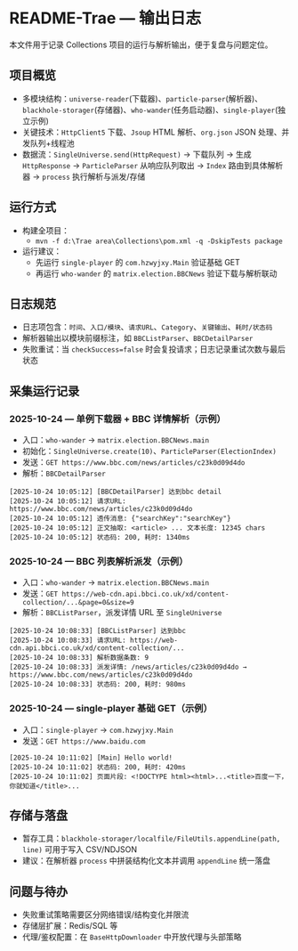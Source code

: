 # README-Trae — 输出日志

本文件用于记录 Collections 项目的运行与解析输出，便于复盘与问题定位。

## 项目概览
- 多模块结构：`universe-reader`(下载器)、`particle-parser`(解析器)、`blackhole-storager`(存储器)、`who-wander`(任务启动器)、`single-player`(独立示例)
- 关键技术：`HttpClient5` 下载、`Jsoup` HTML 解析、`org.json` JSON 处理、并发队列+线程池
- 数据流：`SingleUniverse.send(HttpRequest)` → 下载队列 → 生成 `HttpResponse` → `ParticleParser` 从响应队列取出 → `Index` 路由到具体解析器 → `process` 执行解析与派发/存储

## 运行方式
- 构建全项目：
  - `mvn -f d:\Trae area\Collections\pom.xml -q -DskipTests package`
- 运行建议：
  - 先运行 `single-player` 的 `com.hzwyjxy.Main` 验证基础 GET
  - 再运行 `who-wander` 的 `matrix.election.BBCNews` 验证下载与解析联动

## 日志规范
- 日志项包含：`时间`、`入口/模块`、`请求URL`、`Category`、`关键输出`、`耗时/状态码`
- 解析器输出以模块前缀标注，如 `BBCListParser`、`BBCDetailParser`
- 失败重试：当 `checkSuccess=false` 时会复投请求；日志记录重试次数与最后状态

## 采集运行记录

### 2025-10-24 — 单例下载器 + BBC 详情解析（示例）
- 入口：`who-wander` → `matrix.election.BBCNews.main`
- 初始化：`SingleUniverse.create(10)`、`ParticleParser(ElectionIndex)`
- 发送：`GET https://www.bbc.com/news/articles/c23k0d09d4do`
- 解析：`BBCDetailParser`

```
[2025-10-24 10:05:12] [BBCDetailParser] 达到bbc detail
[2025-10-24 10:05:12] 请求URL: https://www.bbc.com/news/articles/c23k0d09d4do
[2025-10-24 10:05:12] 透传消息: {"searchKey":"searchKey"}
[2025-10-24 10:05:12] 正文抽取: <article> ... 文本长度: 12345 chars
[2025-10-24 10:05:12] 状态码: 200, 耗时: 1340ms
```

### 2025-10-24 — BBC 列表解析派发（示例）
- 入口：`who-wander` → `matrix.election.BBCNews.main`
- 发送：`GET https://web-cdn.api.bbci.co.uk/xd/content-collection/...&page=0&size=9`
- 解析：`BBCListParser`，派发详情 URL 至 `SingleUniverse`

```
[2025-10-24 10:08:33] [BBCListParser] 达到bbc
[2025-10-24 10:08:33] 请求URL: https://web-cdn.api.bbci.co.uk/xd/content-collection/...
[2025-10-24 10:08:33] 解析数据条数: 9
[2025-10-24 10:08:33] 派发详情: /news/articles/c23k0d09d4do → https://www.bbc.com/news/articles/c23k0d09d4do
[2025-10-24 10:08:33] 状态码: 200, 耗时: 980ms
```

### 2025-10-24 — single-player 基础 GET（示例）
- 入口：`single-player` → `com.hzwyjxy.Main`
- 发送：`GET https://www.baidu.com`

```
[2025-10-24 10:11:02] [Main] Hello world!
[2025-10-24 10:11:02] 状态码: 200, 耗时: 420ms
[2025-10-24 10:11:02] 页面片段: <!DOCTYPE html><html>...<title>百度一下，你就知道</title>...
```

## 存储与落盘
- 暂存工具：`blackhole-storager/localfile/FileUtils.appendLine(path, line)` 可用于写入 CSV/NDJSON
- 建议：在解析器 `process` 中拼装结构化文本并调用 `appendLine` 统一落盘

## 问题与待办
- 失败重试策略需要区分网络错误/结构变化并限流
- 存储层扩展：Redis/SQL 等
- 代理/鉴权配置：在 `BaseHttpDownloader` 中开放代理与头部策略